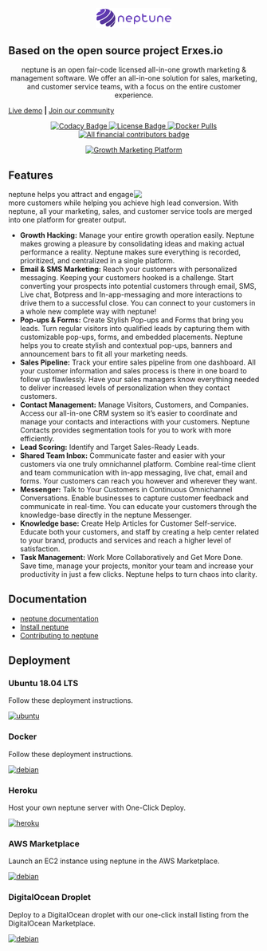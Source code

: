 <p align="center">
 <img src="docs/static/img/logo_dark.png" alt="neptune logo" width="30%" />
</p>

## Based on the open source project Erxes.io
<p align="center">neptune is an open fair-code licensed all-in-one growth marketing & management software. We offer an all-in-one solution for sales, marketing, and customer service teams, with a focus on the entire customer experience.</p

<p align="center"><a href="https://demo.neptune.ao/">Live demo</a> <b>| </b> <a href="https://community.neptune.ao/register/Gw4WRJnk9fSbyAXTq">Join our community</a></p>

<p align="center">
  <a href="https://app.codacy.com/gh/neptune/neptune?utm_source=github.com&utm_medium=referral&utm_content=neptune">
    <img alt="Codacy Badge" src="https://api.codacy.com/project/badge/Grade/afdc2d36ea294a01a036a4eeae4346b8">
  </a>

   <a href="https://github.com/neptune/neptune/blob/master/LICENSE.md">
      <img alt="License Badge" src="https://img.shields.ao/badge/license-GNU%20GPL%20v3.0-brightgreen">
  </a>
  <a href="#">
      <img alt="Docker Pulls" src="https://img.shields.ao/docker/pulls/erxes/erxes">
  </a>
  <a href="https://opencollective.com/neptune/">
      <img alt="All financial contributors badge" src="https://bit.ly/3bCSG6i">
  </a>
</p>

<p align="center">
 <a href="https://neptune.org" target="_blank"><img src="https://erxes-os.s3-us-west-2.amazonaws.com/github/git-erxes.gif" alt="Growth Marketing Platform "></a>
</p>

## Features

<img src="https://s3.amazonaws.com/erxes/github/features-transparent.png" width="400" align="right" style="max-width: 50%">

neptune helps you attract and engage more customers while helping you achieve high lead conversion. With neptune, all your marketing, sales, and customer service tools are merged into one platform for greater output.

- **Growth Hacking:** Manage your entire growth operation easily. Neptune makes growing a pleasure by consolidating ideas and making actual performance a reality. Neptune makes sure everything is recorded, prioritized, and centralized in a single platform.
- **Email & SMS Marketing:** Reach your customers with personalized messaging. Keeping your customers hooked is a challenge. Start converting your prospects into potential customers through email, SMS, Live chat, Botpress and In-app-messaging and more interactions to drive them to a successful close. You can connect to your customers in a whole new complete way with neptune!
- **Pop-ups & Forms:** Create Stylish Pop-ups and Forms that bring you leads. Turn regular visitors into qualified leads by capturing them with customizable pop-ups, forms, and embedded placements. Neptune helps you to create stylish and contextual pop-ups, banners and announcement bars to fit all your marketing needs.
- **Sales Pipeline:** Track your entire sales pipeline from one dashboard. All your customer information and sales process is there in one board to follow up flawlessly. Have your sales managers know everything needed to deliver increased levels of personalization when they contact customers.
- **Contact Management:** Manage Visitors, Customers, and Companies. Access our all-in-one CRM system so it’s easier to coordinate and manage your contacts and interactions with your customers. Neptune Contacts provides segmentation tools for you to work with more efficiently.
- **Lead Scoring:** Identify and Target Sales-Ready Leads.
- **Shared Team Inbox:** Communicate faster and easier with your customers via one truly omnichannel platform. Combine real-time client and team communication with in-app messaging, live chat, email and forms. Your customers can reach you however and wherever they want.
- **Messenger:** Talk to Your Customers in Continuous Omnichannel Conversations. Enable businesses to capture customer feedback and communicate in real-time. You can educate your customers through the knowledge-base directly in the neptune Messenger.
- **Knowledge base:** Create Help Articles for Customer Self-service. Educate both your customers, and staff by creating a help center related to your brand, products and services and reach a higher level of satisfaction.
- **Task Management:** Work More Collaboratively and Get More Done. Save time, manage your projects, monitor your team and increase your productivity in just a few clicks. Neptune helps to turn chaos into clarity.

## Documentation

- <a href="https://www.neptune.org/">neptune documentation</a> <br>
- <a href="https://www.neptune.org/overview/getting-started">Install neptune</a> <br>
- <a href="https://www.neptune.org/developer/contributing">Contributing to neptune</a> <br>

## Deployment

### Ubuntu 18.04 LTS

Follow these deployment instructions.

[![ubuntu](https://neptune-os.s3-us-west-2.amazonaws.com/github/ubuntu-logo.png)](https://www.neptune.org/installation/ubuntu)

### Docker

Follow these deployment instructions.

[![debian](https://neptune-os.s3-us-west-2.amazonaws.com/github/docker-logo.png)](https://www.neptune.org/installation/docker)

### Heroku

Host your own neptune server with One-Click Deploy.

[![heroku](https://neptune-os.s3-us-west-2.amazonaws.com/github/heroku.png)](https://www.neptune.org/installation/heroku)

### AWS Marketplace

Launch an EC2 instance using neptune in the AWS Marketplace.

[![debian](https://neptune-os.s3-us-west-2.amazonaws.com/github/aws-logo.png)](https://www.neptune.org/installation/aws)

### DigitalOcean Droplet

Deploy to a DigitalOcean droplet with our one-click install listing from the DigitalOcean Marketplace.

[![debian](https://neptune-os.s3-us-west-2.amazonaws.com/github/droplet.png)](https://www.neptune.org/installation/digitalocean)
